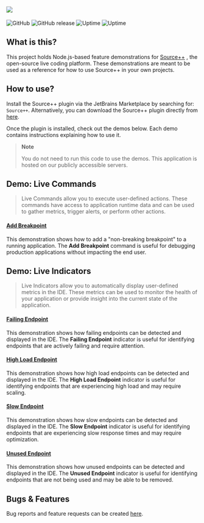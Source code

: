 # ![](https://github.com/sourceplusplus/sourceplusplus/blob/master/.github/media/sourcepp_logo.svg)

![GitHub](https://img.shields.io/github/license/sourceplusplus/protocol)
![GitHub release](https://img.shields.io/github/v/release/sourceplusplus/sourceplusplus?include_prereleases)
![Uptime](https://img.shields.io/endpoint?url=https%3A%2F%2Fraw.githubusercontent.com%2Fsourceplusplus%2Fstatus%2Fmaster%2Fapi%2Fsource-demos%2Fuptime.json)
![Uptime](https://img.shields.io/endpoint?url=https%3A%2F%2Fraw.githubusercontent.com%2Fsourceplusplus%2Fstatus%2Fmaster%2Fapi%2Fsource-demos%2Fresponse-time.json)

## What is this?

This project holds Node.js-based feature demonstrations for [Source++](https://github.com/sourceplusplus/sourceplusplus)
, the open-source live coding platform. These demonstrations are meant to be used as a reference for how to use Source++
in your own projects.

## How to use?

Install the Source++ plugin via the JetBrains Marketplace by searching for: `Source++`.
Alternatively, you can download the Source++ plugin directly
from [here](https://plugins.jetbrains.com/plugin/12033-source-).

Once the plugin is installed, check out the demos below. Each demo contains instructions explaining how to use it.

> **Note**
>
> You do not need to run this code to use the demos. This application is hosted on our publicly accessible servers.

## Demo: Live Commands

> Live Commands allow you to execute user-defined actions. These commands have access to application runtime data and
> can be used to gather metrics, trigger alerts, or perform other actions.

#### [Add Breakpoint](./src/command/add-breakpoint.js)

This demonstration shows how to add a "non-breaking breakpoint" to a running application. The **Add Breakpoint** command
is useful for debugging production applications without impacting the end user.

## Demo: Live Indicators

> Live Indicators allow you to automatically display user-defined metrics in the IDE. These metrics can be used to
> monitor the health of your application or provide insight into the current state of the application.

#### [Failing Endpoint](./src/indicator/failing-endpoint.js)

This demonstration shows how failing endpoints can be detected and displayed in the IDE. The **Failing Endpoint**
indicator is useful for identifying endpoints that are actively failing and require attention.

#### [High Load Endpoint](./src/indicator/high-load-endpoint.js)

This demonstration shows how high load endpoints can be detected and displayed in the IDE. The **High Load Endpoint**
indicator is useful for identifying endpoints that are experiencing high load and may require scaling.

#### [Slow Endpoint](./src/indicator/slow-endpoint.js)

This demonstration shows how slow endpoints can be detected and displayed in the IDE. The **Slow Endpoint** indicator
is useful for identifying endpoints that are experiencing slow response times and may require optimization.

#### [Unused Endpoint](./src/indicator/unused-endpoint.js)

This demonstration shows how unused endpoints can be detected and displayed in the IDE. The **Unused Endpoint**
indicator is useful for identifying endpoints that are not being used and may be able to be removed.

## Bugs & Features

Bug reports and feature requests can be created [here](https://github.com/sourceplusplus/sourceplusplus/issues).
